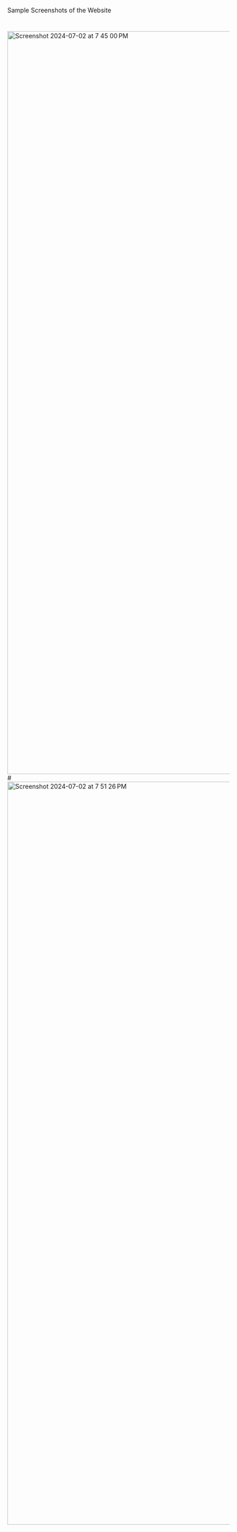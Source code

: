 Sample Screenshots of the Website
#
<img width="1680" alt="Screenshot 2024-07-02 at 7 45 00 PM" src="https://github.com/Akku1728/Portfolio-website/assets/101557669/6cdba9f4-b5e6-4225-af67-38e548f07568">
#
<img width="1680" alt="Screenshot 2024-07-02 at 7 51 26 PM" src="https://github.com/Akku1728/Portfolio-website/assets/101557669/4823494d-44cb-4c86-9a59-7e51171536f2">
